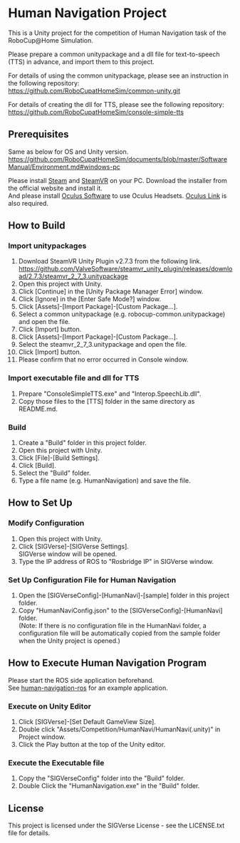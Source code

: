 # Human Navigation Project

This is a Unity project for the competition of Human Navigation task of the RoboCup@Home Simulation.

Please prepare a common unitypackage and a dll file for text-to-speech (TTS) in advance, and import them to this project.  

For details of using the common unitypackage, please see an instruction in the following repository:  
https://github.com/RoboCupatHomeSim/common-unity.git

For details of creating the dll for TTS, please see the following repository:  
https://github.com/RoboCupatHomeSim/console-simple-tts

## Prerequisites

Same as below for OS and Unity version.
https://github.com/RoboCupatHomeSim/documents/blob/master/SoftwareManual/Environment.md#windows-pc

Please install [Steam](https://store.steampowered.com/about/) and [SteamVR](https://store.steampowered.com/app/250820/SteamVR/) on your PC. Download the installer from the official website and install it.  
And please install [Oculus Software](https://www.oculus.com/setup/) to use Oculus Headsets. [Oculus Link](https://support.oculus.com/articles/headsets-and-accessories/oculus-link/index-oculus-link) is also required.


## How to Build

### Import unitypackages

1. Download SteamVR Unity Plugin v2.7.3 from the following link.  
https://github.com/ValveSoftware/steamvr_unity_plugin/releases/download/2.7.3/steamvr_2_7_3.unitypackage
1. Open this project with Unity.
1. Click [Continue] in the [Unity Package Manager Error] window.
1. Click [Ignore] in the [Enter Safe Mode?] window.
1. Click [Assets]-[Import Package]-[Custom Package...].
1. Select a common unitypackage (e.g. robocup-common.unitypackage) and open the file.
1. Click [Import] button.
1. Click [Assets]-[Import Package]-[Custom Package...].
1. Select the steamvr_2_7_3.unitypackage and open the file.
1. Click [Import] button.
1. Please confirm that no error occurred in Console window.


### Import executable file and dll for TTS
1. Prepare "ConsoleSimpleTTS.exe" and "Interop.SpeechLib.dll".
2. Copy those files to the [TTS] folder in the same directory as README.md.

### Build
1. Create a "Build" folder in this project folder.
2. Open this project with Unity.
3. Click [File]-[Build Settings].
4. Click [Build].
5. Select the "Build" folder.
6. Type a file name (e.g. HumanNavigation) and save the file.  

## How to Set Up

### Modify Configuration

1. Open this project with Unity.
2. Click [SIGVerse]-[SIGVerse Settings].  
SIGVerse window will be opened.
3. Type the IP address of ROS to "Rosbridge IP" in SIGVerse window.

### Set Up Configuration File for Human Navigation

1. Open the [SIGVerseConfig]-[HumanNavi]-[sample] folder in this project folder.
2. Copy "HumanNaviConfig.json" to the [SIGVerseConfig]-[HumanNavi] folder.  
(Note: If there is no configuration file in the HumanNavi folder, a configuration file will be automatically copied from the sample folder when the Unity project is opened.)

## How to Execute Human Navigation Program

Please start the ROS side application beforehand.  
See [human-navigation-ros](https://github.com/RoboCupatHomeSim/human-navigation-ros) for an example application.

### Execute on Unity Editor
1. Click [SIGVerse]-[Set Default GameView Size].
2. Double click "Assets/Competition/HumanNavi/HumanNavi(.unity)" in Project window.
3. Click the Play button at the top of the Unity editor.  

### Execute the Executable file
1. Copy the "SIGVerseConfig" folder into the "Build" folder.
2. Double Click the "HumanNavigation.exe" in the "Build" folder.

## License

This project is licensed under the SIGVerse License - see the LICENSE.txt file for details.
